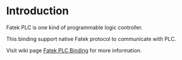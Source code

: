 Introduction
============

Fatek PLC is one kind of programmable logic controller.

This binding support native Fatek protocol to communicate with PLC.

Visit wiki page [Fatek PLC Binding](https://github.com/openhab/openhab/wiki/Fatek-PLC-Binding) for more information.
